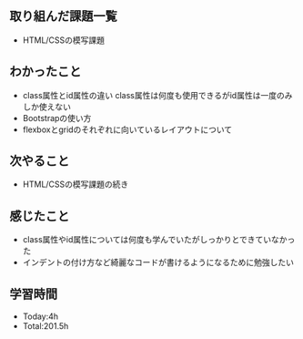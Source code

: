 ## 取り組んだ課題一覧
 - HTML/CSSの模写課題
   
## わかったこと
- class属性とid属性の違い
  class属性は何度も使用できるがid属性は一度のみしか使えない
- Bootstrapの使い方
- flexboxとgridのそれぞれに向いているレイアウトについて
  
## 次やること
- HTML/CSSの模写課題の続き
  
## 感じたこと
- class属性やid属性については何度も学んでいたがしっかりとできていなかった
- インデントの付け方など綺麗なコードが書けるようになるために勉強したい

## 学習時間
- Today:4h
- Total:201.5h
